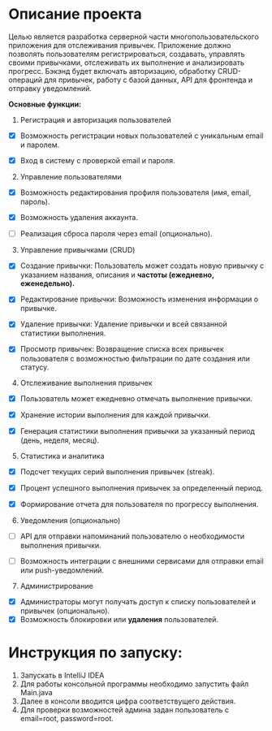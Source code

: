 # Описание проекта
Целью является разработка серверной части многопользовательского приложения для отслеживания привычек. 
Приложение должно позволять пользователям регистрироваться, создавать, управлять своими привычками, отслеживать их выполнение и анализировать прогресс. 
Бэкэнд будет включать авторизацию, обработку CRUD-операций для привычек, работу с базой данных, API для фронтенда и отправку уведомлений.

**Основные функции:**

1. Регистрация и авторизация пользователей
- [x] Возможность регистрации новых пользователей с уникальным email и паролем.
- [x] Вход в систему с проверкой email и пароля.


2. Управление пользователями
- [x] Возможность редактирования профиля пользователя (имя, email, пароль).
- [x] Возможность удаления аккаунта.
- [ ] Реализация сброса пароля через email (опционально).


3. Управление привычками (CRUD)
- [x] Создание привычки: Пользователь может создать новую привычку с указанием названия, описания и **частоты (ежедневно, еженедельно).**
- [x] Редактирование привычки: Возможность изменения информации о привычке.
- [x] Удаление привычки: Удаление привычки и всей связанной статистики выполнения.
- [x] Просмотр привычек: Возвращение списка всех привычек пользователя с возможностью фильтрации по дате создания или статусу.


4. Отслеживание выполнения привычек
- [x] Пользователь может ежедневно отмечать выполнение привычки.
- [x] Хранение истории выполнения для каждой привычки.
- [x] Генерация статистики выполнения привычки за указанный период (день, неделя, месяц).


5. Статистика и аналитика
- [x] Подсчет текущих серий выполнения привычек (streak).
- [x] Процент успешного выполнения привычек за определенный период.
- [x] Формирование отчета для пользователя по прогрессу выполнения.


6. Уведомления (опционально)
- [ ] API для отправки напоминаний пользователю о необходимости выполнения привычки.
- [ ] Возможность интеграции с внешними сервисами для отправки email или push-уведомлений.


7. Администрирование
- [x] Администраторы могут получать доступ к списку пользователей и привычек (опционально).
- [x] Возможность блокировки или **удаления** пользователей.

# Инструкция по запуску:
1. Запускать в IntelliJ IDEA
2. Для работы консольной программы необходимо запустить файл Main.java
3. Далее в консоли вводится цифра соответствущего действия.
4. Для проверки возможностей админа задан пользователь с email=root, password=root.